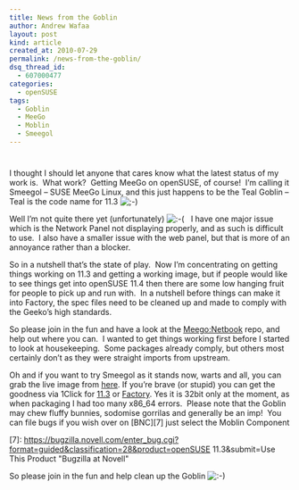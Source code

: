 ```yaml
---
title: News from the Goblin
author: Andrew Wafaa
layout: post
kind: article
created_at: 2010-07-29
permalink: /news-from-the-goblin/
dsq_thread_id:
  - 607000477
categories:
  - openSUSE
tags:
  - Goblin
  - MeeGo
  - Moblin
  - Smeegol
---
```

# 

I thought I should let anyone that cares know what the latest status of my work is.  What work?  Getting MeeGo on openSUSE, of course!  I’m calling it Smeegol – SUSE MeeGo Linux, and this just happens to be the Teal Goblin – Teal is the code name for 11.3 ![;-)][1] 

 [1]: http://andrew.wafaa.eu/blog/wp-includes/images/smilies/icon_wink.gif

Well I’m not quite there yet (unfortunately) ![:-(][2]   I have one major issue which is the Network Panel not displaying properly, and as such is difficult to use.  I also have a smaller issue with the web panel, but that is more of an annoyance rather than a blocker.

 [2]: http://andrew.wafaa.eu/blog/wp-includes/images/smilies/icon_sad.gif

So in a nutshell that’s the state of play.  Now I’m concentrating on getting things working on 11.3 and getting a working image, but if people would like to see things get into openSUSE 11.4 then there are some low hanging fruit for people to pick up and run with.  In a nutshell before things can make it into Factory, the spec files need to be cleaned up and made to comply with the Geeko’s high standards.

So please join in the fun and have a look at the [Meego:Netbook][3] repo, and help out where you can.  I wanted to get things working first before I started to look at housekeeping.  Some packages already comply, but others most certainly don’t as they were straight imports from upstream.

 [3]: https://build.opensuse.org/project/show?project=Meego:Netbook "MeeGo Netbook on the oBS"

Oh and if you want to try Smeegol as it stands now, warts and all, you can grab the live image from [here][4]. If you’re brave (or stupid) you can get the goodness via 1Click for [11.3][5] or [Factory][6]. Yes it is 32bit only at the moment, as when packaging I had too many x86_64 errors.  Please note that the Goblin may chew fluffy bunnies, sodomise gorrilas and generally be an imp!  You can file bugs if you wish over on [BNC][7] just select the Moblin Component

 [4]: http://download.opensuse.org/repositories/Meego:/Netbook/images/iso/ "Smeegol Live image"
 [5]: http://download.opensuse.org/repositories/Meego:/Netbook/openSUSE_11.3/GoblinUI.ymp "Smeegol 1Click for 11.3"
 [6]: http://download.opensuse.org/repositories/Meego:/Netbook/openSUSE_Factory/GoblinUI.ymp "Smeegol 1Click for Factory"
 [7]: https://bugzilla.novell.com/enter_bug.cgi?format=guided&classification=28&product=openSUSE 11.3&submit=Use This Product "Bugzilla at Novell"

So please join in the fun and help clean up the Goblin ![:-)][8] 

 [8]: http://andrew.wafaa.eu/blog/wp-includes/images/smilies/icon_smile.gif
